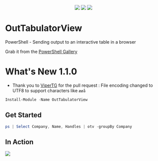 <p align="center">
<a href="https://www.powershellgallery.com/packages/OutTabulatorView"><img
src="https://img.shields.io/powershellgallery/v/OutTabulatorView.svg"></a>
<a href="https://www.powershellgallery.com/packages/OutTabulatorView"><img
src="https://img.shields.io/powershellgallery/dt/OutTabulatorView.svg"></a>
<a href="./LICENSE.txt"><img
src="https://img.shields.io/badge/License-MIT-blue.svg"></a>
</p>

# OutTabulatorView
PowerShell - Sending output to an interactive table in a browser

Grab it from the [PowerShell Gallery](https://www.powershellgallery.com/packages/OutTabulatorView)

# What's New 1.1.0

- Thank you to [ViperTG](https://github.com/ViperTG) for the pull request : File encoding changed to UTF8 to support characters like `æøå`

```powershell
Install-Module -Name OutTabulatorView
```

## Get Started

```powershell
ps | Select Company, Name, Handles | otv -groupBy Company
```

## In Action
![](https://raw.githubusercontent.com/dfinke/OutTabulatorView/master/images/otv.gif?token=AAEGunJ7iPFmCGiZRXph7UMcgyX8kyaNks5bFVEHwA%3D%3D)
